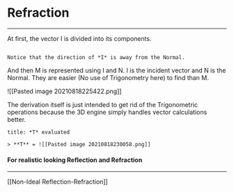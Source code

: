 # Refraction
***
At first, the vector I is divided into its components. 
```ad-attention

Notice that the direction of *I* is away from the Normal. 

```
And then M is represented using I and N. I is the incident vector and N is the Normal. They are easier (No use of Trigonometry here) to find than M.

![[Pasted image 20210818225422.png]]

The derivation itself is just intended to get rid of the Trigonometric operations because the 3D engine simply handles vector calculations better.

```ad-important
title: *T* evaluated

> **T** = ![[Pasted image 20210818230058.png]]

```

#### For realistic looking Reflection and Refraction
***
[[Non-Ideal Reflection-Refraction]]